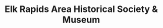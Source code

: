 ---
layout: repo
title: "Elk Rapids Area Historical Society & Museum"
id: 3946
permalink: repos/3946/
---